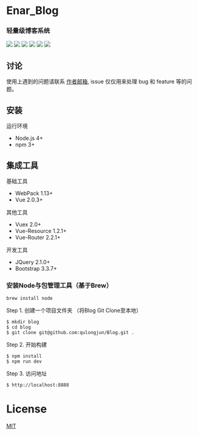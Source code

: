 # Enar_Blog
### 轻量级博客系统

![](https://img.shields.io/github/stars/pandao/editor.md.svg) ![](https://img.shields.io/github/forks/pandao/editor.md.svg) ![](https://img.shields.io/github/tag/pandao/editor.md.svg) ![](https://img.shields.io/github/release/pandao/editor.md.svg) ![](https://img.shields.io/github/issues/pandao/editor.md.svg) ![](https://img.shields.io/bower/v/editor.md.svg)


## 讨论
使用上遇到的问题请联系 [作者邮箱](mailto:longjun.qu@cootek.cn), issue 仅仅用来处理 bug 和 feature 等的问题。


## 安装

运行环境
- Node.js 4+
- npm 3+

## 集成工具

基础工具
- WebPack 1.13+
- Vue 2.0.3+

其他工具
- Vuex 2.0+
- Vue-Resource 1.2.1+
- Vue-Router 2.2.1+

开发工具
- JQuery 2.1.0+
- Bootstrap 3.3.7+


### 安装Node与包管理工具（基于Brew）
```shell
brew install node
```

Step 1. 创建一个项目文件夹 （将Blog Git Clone至本地）
```shell
$ mkdir blog
$ cd blog
$ git clone git@github.com:qulongjun/Blog.git .
```

Step 2. 开始构建
```shell
$ npm install
$ npm run dev
```

Step 3. 访问地址
```shell
$ http://localhost:8888
```

# License
[MIT](https://github.com/ElemeFE/cooking/LICENSE)

